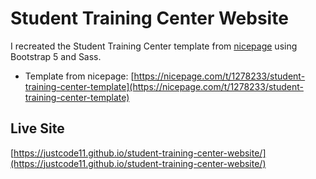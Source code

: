 # Student Training Center Website

I recreated the Student Training Center template from [nicepage](https://nicepage.com/) using Bootstrap 5 and Sass.

- Template from nicepage: [https://nicepage.com/t/1278233/student-training-center-template](https://nicepage.com/t/1278233/student-training-center-template)

## Live Site

[https://justcode11.github.io/student-training-center-website/](https://justcode11.github.io/student-training-center-website/)